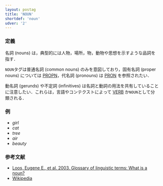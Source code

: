 ```yaml
---
layout: postag
title: 'NOUN'
shortdef: 'noun'
udver: '2'
---
```


### 定義

名詞 (nouns) は，典型的には人物，場所，物，動物や思想を示すような品詞を指す．

`NOUN`タグは普通名詞 (common nouns) のみを意図しており，固有名詞 (proper nouns) については [PROPN]()，代名詞 (pronouns) は [PRON]() を参照されたい．

動名詞 (gerunds) や不定詞 (infinitives) は名詞と動詞の用法を共有していることに注意したい．これらは，言語やコンテクストによって [VERB]() か`NOUN`として分類される．

### 例

- _girl_
- _cat_
- _tree_
- _air_
- _beauty_

### 参考文献

- [Loos, Eugene E., et al. 2003. Glossary of linguistic terms: What is a noun?](http://www-01.sil.org/linguistics/GlossaryOfLinguisticTerms/WhatIsANoun.htm)
- [Wikipedia](http://en.wikipedia.org/wiki/Noun)
